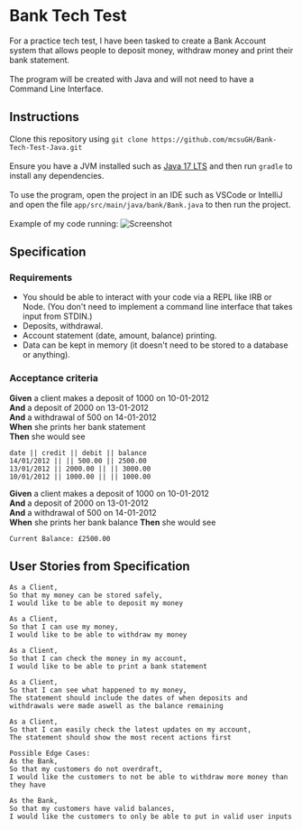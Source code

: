# Bank Tech Test
For a practice tech test, I have been tasked to create a Bank Account system that allows people to deposit money, withdraw money and print their bank statement.\
\
The program will be created with Java and will not need to have a Command Line Interface. 

## Instructions
Clone this repository using `git clone https://github.com/mcsuGH/Bank-Tech-Test-Java.git`
\
\
Ensure you have a JVM installed such as [Java 17 LTS](https://www.oracle.com/java/technologies/downloads/#jdk17-mac) and then run `gradle` to install any dependencies.
\
\
To use the program, open the project in an IDE such as VSCode or IntelliJ and open the file `app/src/main/java/bank/Bank.java` to then run the project.
\
\
Example of my code running:
![Screenshot](https://i.imgur.com/SG71owX.png)

## Specification
### Requirements
* You should be able to interact with your code via a REPL like IRB or Node.  (You don't need to implement a command line interface that takes input from STDIN.)
* Deposits, withdrawal.
* Account statement (date, amount, balance) printing.
* Data can be kept in memory (it doesn't need to be stored to a database or anything).

### Acceptance criteria
**Given** a client makes a deposit of 1000 on 10-01-2012  
**And** a deposit of 2000 on 13-01-2012  
**And** a withdrawal of 500 on 14-01-2012  
**When** she prints her bank statement  
**Then** she would see

```
date || credit || debit || balance
14/01/2012 || || 500.00 || 2500.00
13/01/2012 || 2000.00 || || 3000.00
10/01/2012 || 1000.00 || || 1000.00
```

**Given** a client makes a deposit of 1000 on 10-01-2012  
**And** a deposit of 2000 on 13-01-2012  
**And** a withdrawal of 500 on 14-01-2012  
**When** she prints her bank balance 
**Then** she would see

```
Current Balance: £2500.00
```

## User Stories from Specification
```
As a Client,
So that my money can be stored safely,
I would like to be able to deposit my money

As a Client,
So that I can use my money,
I would like to be able to withdraw my money

As a Client,
So that I can check the money in my account,
I would like to be able to print a bank statement 

As a Client,
So that I can see what happened to my money,
The statement should include the dates of when deposits and withdrawals were made aswell as the balance remaining

As a Client,
So that I can easily check the latest updates on my account,
The statement should show the most recent actions first

Possible Edge Cases:
As the Bank,
So that my customers do not overdraft,
I would like the customers to not be able to withdraw more money than they have

As the Bank,
So that my customers have valid balances,
I would like the customers to only be able to put in valid user inputs
```
